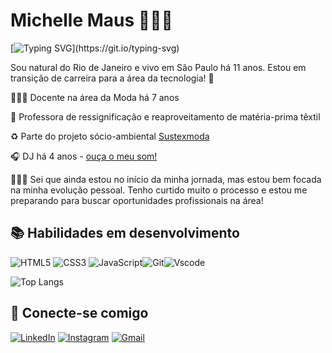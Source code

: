 # Michelle Maus 🏳️‍⚧️🌱


[![Typing SVG](https://readme-typing-svg.demolab.com?font=Fira+Code&pause=1000&color=E16EF7&random=false&width=435&lines=Ol%C3%A1!+Bem-vinde+ao+meu+GitHub!)](https://git.io/typing-svg)

Sou natural do Rio de Janeiro e vivo em São Paulo há 11 anos. Estou em transição de carreira para a área da tecnologia! 🚀

👩🏻‍🎓 Docente na área da Moda há 7 anos 

👗 Professora de ressignificação e reaproveitamento de matéria-prima têxtil

♻️ Parte do projeto sócio-ambiental [Sustexmoda](https://www.sustexmoda.org)

🎧 DJ há 4 anos - [ouça o meu som!](https://soundcloud.com/transvegana)

👩🏻‍💻 Sei que ainda estou no início da minha jornada, mas estou bem focada na minha evolução pessoal. Tenho curtido muito o processo e estou me preparando para buscar oportunidades profissionais na área!

## 📚 Habilidades em desenvolvimento

![HTML5](https://img.shields.io/badge/HTML5-E34F26?style=for-the-badge&logo=html5&logoColor=white) ![CSS3](https://img.shields.io/badge/CSS3-1572B6?style=for-the-badge&logo=css3&logoColor=white) ![JavaScript](https://img.shields.io/badge/JavaScript-F7DF1E?style=for-the-badge&logo=javascript&logoColor=black)![Git](https://img.shields.io/badge/GIT-E44C30?style=for-the-badge&logo=git&logoColor=white)![Vscode](https://img.shields.io/badge/Vscode-007ACC?style=for-the-badge&logo=visual-studio-code&logoColor=white)

![Top Langs](https://github-readme-stats-git-masterrstaa-rickstaa.vercel.app/api/top-langs/?username=michellemaus&bg_color=000&border_color=30A3DC&title_color=E94D5F&text_color=FFF)

## 📲 Conecte-se comigo

[![LinkedIn](https://img.shields.io/badge/LinkedIn-0077B5?style=for-the-badge&logo=linkedin&logoColor=white)](https://www.linkedin.com/in/michelle-maus-b19555306/) [![Instagram](https://img.shields.io/badge/-Instagram-%23E4405F?style=for-the-badge&logo=instagram&logoColor=white)](https://www.instagram.com/transvegana/) [![Gmail](https://img.shields.io/badge/Gmail-333333?style=for-the-badge&logo=gmail&logoColor=red)](mailto:michellemaus.mi@gmail.com)
